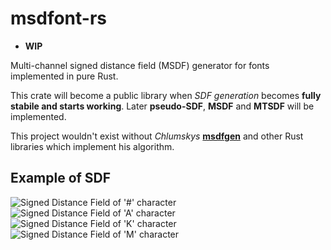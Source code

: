 # **msdfont-rs**

* **WIP**

Multi-channel signed distance field (MSDF) generator for fonts implemented in pure Rust.

This crate will become a public library when *SDF generation* becomes **fully stabile and starts working**.
Later **pseudo-SDF**, **MSDF** and **MTSDF** will be implemented.

This project wouldn't exist without *Chlumskys* **[msdfgen](https://github.com/Chlumsky/msdfgen)** and other Rust libraries which implement his algorithm.

## Example of SDF
![Signed Distance Field of '#' character](https://github.com/Blatko1/msdfont-rs/blob/master/output/%23_char.png)
![Signed Distance Field of 'A' character](https://github.com/Blatko1/msdfont-rs/blob/master/output/A_char.png)
![Signed Distance Field of 'K' character](https://github.com/Blatko1/msdfont-rs/blob/master/output/K_char.png)
![Signed Distance Field of 'M' character](https://github.com/Blatko1/msdfont-rs/blob/master/output/M_char.png)
